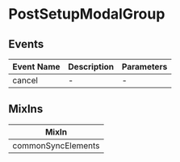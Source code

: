 # PostSetupModalGroup

## Events

<!-- @vuese:PostSetupModalGroup:events:start -->
|Event Name|Description|Parameters|
|---|---|---|
|cancel|-|-|

<!-- @vuese:PostSetupModalGroup:events:end -->


## MixIns

<!-- @vuese:PostSetupModalGroup:mixIns:start -->
|MixIn|
|---|
|commonSyncElements|

<!-- @vuese:PostSetupModalGroup:mixIns:end -->
